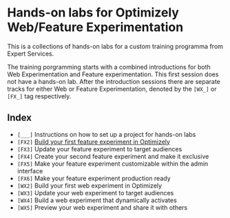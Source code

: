 # Hands-on labs for Optimizely Web/Feature Experimentation

This is a collections of hands-on labs for a custom training programma from Expert Services.

The training porgramming starts with a combined introductions for both Web Experimentation and Feature experimentation. This first session does not have a hands-on lab. After the introduction sessions there are separate tracks for either Web or Feature Experimentation, denoted by the `[WX_]` or `[FX_]` tag respectively. 

## Index

- `[___]` Instructions on how to set up a project for hands-on labs
- `[FX2]` [Build your first feature experiment in Optimizely](./fx2)
- `[FX3]` Update your feature experiment to target audiences
- `[FX4]` Create your second feature experiment and make it exclusive
- `[FX5]` Make your feature experiment customizable within the admin interface
- `[FX6]` Make your feature experiment production ready
- `[WX2]` Build your first web experiment in Optimizely
- `[WX3]` Update your web experiment to target audiences
- `[WX4]` Build a web experiment that dynamically activates
- `[WX5]` Preview your web experiment and share it with others
